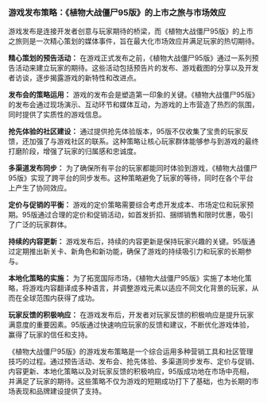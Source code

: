 ### 游戏发布策略：《植物大战僵尸95版》的上市之旅与市场效应

游戏发布是连接开发者创意与玩家期待的桥梁，而《植物大战僵尸95版》的上市之旅则是一次精心策划的媒体事件，旨在最大化市场效应并满足玩家的热切期待。

**精心策划的预告活动：**
在游戏正式发布之前，《植物大战僵尸95版》通过一系列预告活动来建立玩家的期待。这些活动包括预告片的发布、游戏截图的分享以及开发者访谈，逐步揭露游戏的新特性和改进点。

**发布会的策略运用：**
游戏的发布会是塑造第一印象的关键。《植物大战僵尸95版》的发布会通过现场演示、互动环节和媒体互动，为游戏的上市营造了热烈的氛围，同时提供了实质性的游戏信息。

**抢先体验的社区建设：**
通过提供抢先体验版本，95版不仅收集了宝贵的玩家反馈，还加强了与游戏社区的联系。这种策略让核心玩家群体能够参与到游戏的最终打磨阶段，增强了玩家的归属感和忠诚度。

**多渠道发布同步：**
为了确保所有平台的玩家都能同时体验到游戏，《植物大战僵尸95版》实现了跨平台的同步发布。这种策略避免了玩家的等待，同时在各个平台上产生了协同效应。

**定价与促销的平衡：**
游戏的定价策略需要综合考虑开发成本、市场定位和玩家预期。95版通过合理的定价和促销活动，如首发折扣、捆绑销售和限时优惠，吸引了广泛的玩家群体。

**持续的内容更新：**
游戏发布后，持续的内容更新是保持玩家兴趣的关键。95版通过定期推出新关卡、新角色和新功能，确保了游戏的持续吸引力和玩家的长期参与。

**本地化策略的实施：**
为了拓宽国际市场，《植物大战僵尸95版》实施了本地化策略，将游戏内容翻译成多种语言，并调整游戏元素以适应不同文化背景的玩家，从而在全球范围内获得了成功。

**玩家反馈的积极响应：**
在游戏发布后，开发者对玩家反馈的积极响应是提升玩家满意度的重要因素。95版通过快速响应玩家的反馈和建议，不断优化游戏体验，赢得了玩家的信任和支持。

《植物大战僵尸95版》的游戏发布策略是一个综合运用多种营销工具和社区管理技巧的过程。通过预告活动、发布会、抢先体验、多渠道同步发布、定价与促销、内容更新、本地化策略以及对玩家反馈的积极响应，95版成功地在市场中亮相，并满足了玩家的期待。这些策略不仅为游戏的短期成功打下了基础，也为长期的市场表现和品牌建设提供了支持。